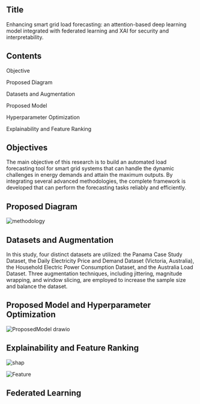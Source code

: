 ## Title
Enhancing smart grid load forecasting: an attention-based deep learning model integrated with federated learning and XAI for security and interpretability.


## Contents
Objective

Proposed Diagram

Datasets and Augmentation

Proposed Model

Hyperparameter Optimization

Explainability and Feature Ranking
## Objectives
The main objective of this research is to build an automated load forecasting tool for smart grid systems that can handle the dynamic challenges in energy demands and attain the maximum outputs. By integrating several advanced methodologies, the complete framework is developed that can perform the forecasting tasks reliably and efficiently. 

## Proposed Diagram

![methodology](https://github.com/alamin-sarker/load-forecasting/assets/47381244/4923c55a-5f5e-4ee6-bbbd-3ca09d303b47)

## Datasets and Augmentation
In this study, four distinct datasets are utilized: the Panama Case Study Dataset, the Daily Electricity Price and Demand Dataset (Victoria, Australia), the Household Electric Power Consumption Dataset, and the Australia Load Dataset. 
Three augmentation techniques, including jittering, magnitude wrapping, and window slicing, are employed to increase the sample size and balance the dataset.

## Proposed Model and Hyperparameter Optimization

![ProposedModel drawio](https://github.com/alamin-sarker/load-forecasting/assets/47381244/69a99da0-5988-4c5c-90cb-a082cbb04fb8)


## Explainability and Feature Ranking

![shap](https://github.com/alamin-sarker/load-forecasting/assets/47381244/971461ae-ab99-4bdb-8dce-5c1863c2cac4)

![Feature](https://github.com/alamin-sarker/load-forecasting/assets/47381244/60b1925e-9046-4a2d-b055-b2019aa7492a)

## Federated Learning














